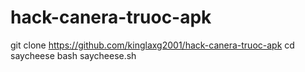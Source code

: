 # hack-canera-truoc-apk
git clone https://github.com/kinglaxg2001/hack-canera-truoc-apk
cd saycheese
bash saycheese.sh
